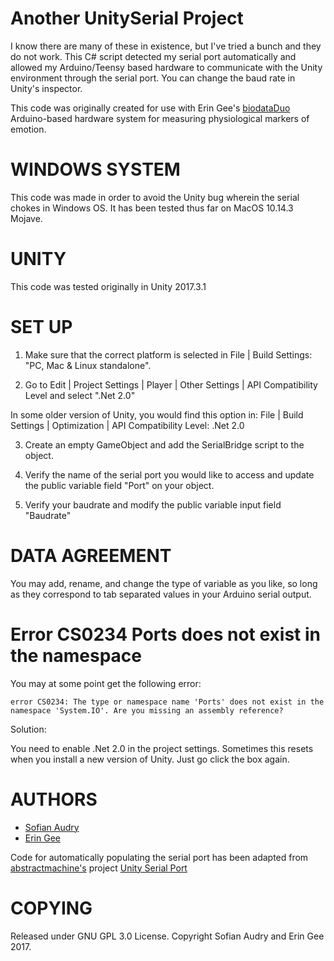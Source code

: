 # Another UnitySerial Project

I know there are many of these in existence, but I've tried a bunch and they do not work. This C# script detected my serial port automatically and allowed my Arduino/Teensy based hardware to communicate with the Unity environment through the serial port.  You can change the baud rate in Unity's inspector. 

This code was originally created for use with Erin Gee's [biodataDuo](https://github.com/eringee/biodataDuo) Arduino-based hardware system for measuring physiological markers of emotion.

# WINDOWS SYSTEM 

This code was made in order to avoid the Unity bug wherein the serial chokes in Windows OS.
It has been tested thus far on MacOS 10.14.3 Mojave. 

# UNITY

This code was tested originally in Unity 2017.3.1 

# SET UP

1. Make sure that the correct platform is selected in File | Build Settings: "PC, Mac & Linux standalone".

2. Go to Edit | Project Settings | Player | Other Settings | API Compatibility Level and select ".Net 2.0"

In some older version of Unity, you would find this option in: File | Build Settings | Optimization | API Compatibility Level: .Net 2.0

3. Create an empty GameObject and add the SerialBridge script to the object. 

4. Verify the name of the serial port you would like to access and update the public variable field "Port" on your object.

5. Verify your baudrate and modify the public variable input field "Baudrate"

# DATA AGREEMENT

You may add, rename, and change the type of variable as you like, so long as they correspond to tab separated values in your Arduino serial output.

# Error CS0234 Ports does not exist in the namespace

You may at some point get the following error:

`error CS0234: The type or namespace name 'Ports' does not exist in the namespace 'System.IO'. Are you missing an assembly reference?`

Solution:

You need to enable .Net 2.0 in the project settings.  Sometimes this resets when you install a new version of Unity.  Just go click the box again.

# AUTHORS

* [Sofian Audry](http://sofianaudry.com/en)
* [Erin Gee](https://eringee.net)

Code for automatically populating the serial port has been adapted from [abstractmachine's](https://github.com/abstractmachine) project [Unity Serial Port](https://github.com/abstractmachine/UnitySerialPort)

# COPYING
Released under GNU GPL 3.0 License.  Copyright Sofian Audry and Erin Gee 2017.

